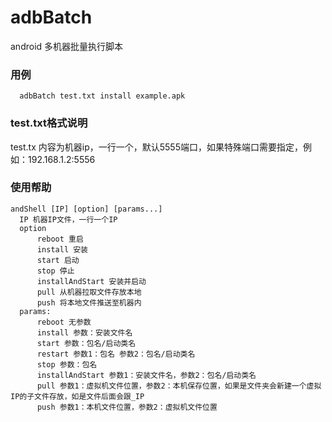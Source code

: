 # adbBatch
android 多机器批量执行脚本

### 用例
```
  adbBatch test.txt install example.apk
```
### test.txt格式说明
  test.tx 内容为机器ip，一行一个，默认5555端口，如果特殊端口需要指定，例如：192.168.1.2:5556

### 使用帮助
```
andShell [IP] [option] [params...]
  IP 机器IP文件，一行一个IP
  option
      reboot 重启
      install 安装
      start 启动
      stop 停止
      installAndStart 安装并启动
      pull 从机器拉取文件存放本地
      push 将本地文件推送至机器内
  params:
      reboot 无参数
      install 参数：安装文件名
      start 参数：包名/启动类名
      restart 参数1：包名 参数2：包名/启动类名
      stop 参数：包名
      installAndStart 参数1：安装文件名，参数2：包名/启动类名
      pull 参数1：虚拟机文件位置，参数2：本机保存位置，如果是文件夹会新建一个虚拟IP的子文件存放，如是文件后面会跟_IP
      push 参数1：本机文件位置，参数2：虚拟机文件位置

```
